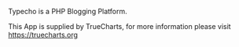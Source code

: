 Typecho is a PHP Blogging Platform.

This App is supplied by TrueCharts, for more information please visit https://truecharts.org
